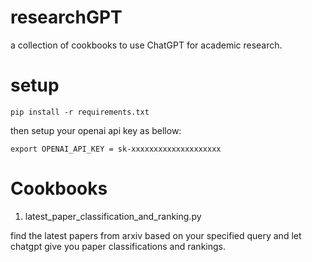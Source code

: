 # researchGPT
a collection of cookbooks to use ChatGPT for academic research.

# setup

```
pip install -r requirements.txt
```

then setup your openai api key as bellow:
```
export OPENAI_API_KEY = sk-xxxxxxxxxxxxxxxxxxxx
```

# Cookbooks

1. latest_paper_classification_and_ranking.py

find the latest papers from arxiv based on your specified query and let chatgpt give you paper classifications and rankings.
